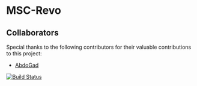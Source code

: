 # MSC-Revo
















## Collaborators

Special thanks to the following contributors for their valuable contributions to this project:

- [AbdoGad](https://github.com/abdogad5100)



[![Build Status](https://github.com/your-username/your-repository/workflows/CI/badge.svg)](https://github.com/your-username/your-repository/actions)

